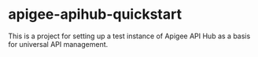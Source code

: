 # apigee-apihub-quickstart
This is a project for setting up a test instance of Apigee API Hub as a basis for universal API management.
